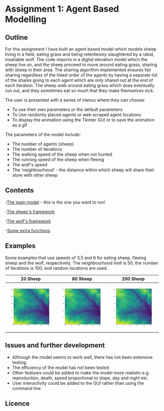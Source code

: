 
# Assignment 1: Agent Based Modelling 

## Outline

For this assignment I have built an agent based model which models sheep living in a field, eating grass and being relentlessly slaughtered by a rabid, insatiable wolf. The code imports in a digital elevation model which the sheep live on, and the sheep proceed to move around eating grass, sharing with sheep in their area. The sharing algorithm implemented ensures fair sharing regardless of the listed order of the agents by having a separate list of the shares going to each agent which are only shared out at the end of each iteration. The sheep walk around eating grass which does eventually run out, and they sometimes eat so much that they make themselves sick. 

The user is presented with a series of menus where they can choose:

- To use their own parameters or the default parameters
- To Use randomly placed agents or web scraped agent locations 
- To display the animation using the Tkinter GUI or to save the animation as a gif 

The parameters of the model include: 

- The number of agents (sheep)
- The number of iterations
- The walking speed of the sheep when not hunted 
- The running speed of the sheep when fleeing
- The wolf's speed
- The 'neighbourhood' -  the distance within which sheep will share their store with other sheep 





## Contents 

-[The main model](https://github.com/kialuna/kialuna.github.io/blob/main/model3.py) - this is the one you want to run!

-[The sheep's framework](https://github.com/kialuna/kialuna.github.io/blob/main/agentframework.py)

-[The wolf's framework](https://github.com/kialuna/kialuna.github.io/blob/main/wolf_framework.py)

-[Some extra functions](https://github.com/kialuna/kialuna.github.io/blob/main/myfunctions.py)

## Examples
Some examples that use speeds of 3,5 and 6 for eating sheep, fleeing sheep and the wolf, respectively. The neighbourhood limit is 50, the number of iterations is 100, and random locations are used. 


| 20 Sheep | 80 Sheep | 200 Sheep |
| --------------- | --------------- | --------------- |
| ![](20sheep100it.gif) | ![](80sheep100it.gif) | ![](200sheep100it.gif) |


## Issues and further development

- Although the model seems to work well, there has not been extensive testing. 
- The efficiency of the model has not been tested 
- Other features could be added to make the model more realistic e.g. reproduction, death, speed proportional to slope, day and night etc. 
- User interactivity could be added to the GUI rather than using the command line

## Licence 
